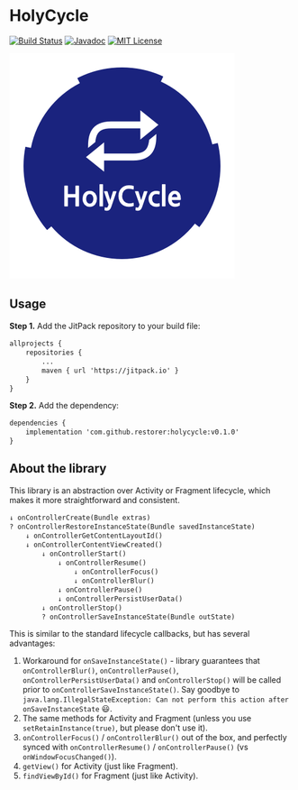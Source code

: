 # HolyCycle

[![Build Status](https://travis-ci.org/restorer/holycycle.svg?branch=master)](https://travis-ci.org/restorer/holycycle) [![Javadoc](https://img.shields.io/badge/javadoc-0.1.0-blue.svg)](https://restorer.github.io/holycycle/javadoc) [![MIT License](https://img.shields.io/badge/license-MIT-blue.svg?style=flat)](LICENSE.txt)

![](docs/logo.png)

## Usage

**Step 1.** Add the JitPack repository to your build file:

```
allprojects {
    repositories {
        ...
        maven { url 'https://jitpack.io' }
    }
}
```

**Step 2.** Add the dependency:

```
dependencies {
    implementation 'com.github.restorer:holycycle:v0.1.0'
}
```

## About the library

This library is an abstraction over Activity or Fragment lifecycle, which makes it more straightforward and consistent.

```
↓ onControllerCreate(Bundle extras)
? onControllerRestoreInstanceState(Bundle savedInstanceState)
    ↓ onControllerGetContentLayoutId()
    ↓ onControllerContentViewCreated()
        ↓ onControllerStart()
            ↓ onControllerResume()
                ↓ onControllerFocus()
                ↓ onControllerBlur()
            ↓ onControllerPause()
            ↓ onControllerPersistUserData()
        ↓ onControllerStop()
        ? onControllerSaveInstanceState(Bundle outState)
```

This is similar to the standard lifecycle callbacks, but has several advantages:

1. Workaround for `onSaveInstanceState()` - library guarantees that `onControllerBlur()`, `onControllerPause()`, `onControllerPersistUserData()` and `onControllerStop()` will be called prior to `onControllerSaveInstanceState()`. Say goodbye to `java.lang.IllegalStateException: Can not perform this action after onSaveInstanceState` :smiley:.
2. The same methods for Activity and Fragment (unless you use `setRetainInstance(true)`, but please don't use it).
3. `onControllerFocus()` / `onControllerBlur()` out of the box, and perfectly synced with `onControllerResume()` / `onControllerPause()` (vs `onWindowFocusChanged()`).
4. `getView()` for Activity (just like Fragment).
5. `findViewById()` for Fragment (just like Activity).
